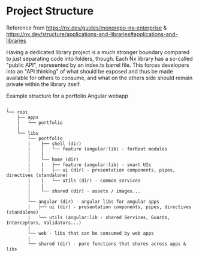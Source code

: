 # Project Structure

Reference from https://nx.dev/guides/monorepo-nx-enterprise & https://nx.dev/structure/applications-and-libraries#applications-and-libraries

Having a dedicated library project is a much stronger boundary compared to just separating code into folders, though. Each Nx library has a so-called "public API", represented by an index.ts barrel file. This forces developers into an "API thinking" of what should be exposed and thus be made available for others to consume, and what on the others side should remain private within the library itself.

Example structure for a portfolio Angular webapp

```
.
└── root
    ├── apps
    │   └── portfolio
    |
    └── libs
        └── portfolio
        |    ├── shell (dir)
        |    │   └── feature (angular:lib) - forRoot modules
        |    |
        |    └── home (dir)
        |    |   ├── feature (angular:lib) - smart UIs
        |    |   ├── ui (dir) - presentation components, pipes, directives (standalone)
        |    |   └── utils (dir) - common services
        |    |
        |    └── shared (dir) - assets / images...
        |
        └── angular (dir) - angular libs for angular apps
        |   ├── ui (dir) - presentation components, pipes, directives (standalone)
        |   └── utils (angular:lib - shared Services, Guards, Interceptors, Validators...)
        |
        └── web - libs that can be consumed by web apps
        |
        └── shared (dir) - pure functions that shares across apps & libs

```
